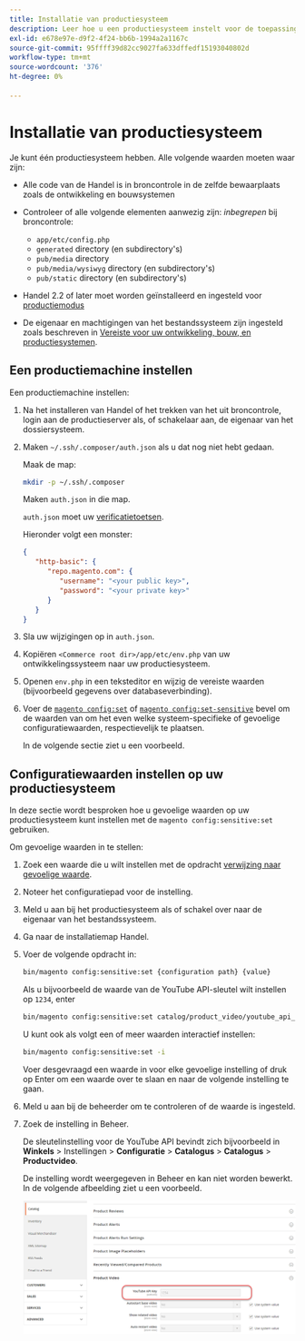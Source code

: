 ```yaml
---
title: Installatie van productiesysteem
description: Leer hoe u een productiesysteem instelt voor de toepassing Commerce.
exl-id: e678e97e-d9f2-4f24-bb6b-1994a2a1167c
source-git-commit: 95ffff39d82cc9027fa633dffedf15193040802d
workflow-type: tm+mt
source-wordcount: '376'
ht-degree: 0%

---
```


# Installatie van productiesysteem

Je kunt één productiesysteem hebben. Alle volgende waarden moeten waar zijn:

- Alle code van de Handel is in broncontrole in de zelfde bewaarplaats zoals de ontwikkeling en bouwsystemen
- Controleer of alle volgende elementen aanwezig zijn: _inbegrepen_ bij broncontrole:

   - `app/etc/config.php`
   - `generated` directory (en subdirectory&#39;s)
   - `pub/media` directory
   - `pub/media/wysiwyg` directory (en subdirectory&#39;s)
   - `pub/static` directory (en subdirectory&#39;s)

- Handel 2.2 of later moet worden geïnstalleerd en ingesteld voor [productiemodus](../bootstrap/application-modes.md#production-mode)
- De eigenaar en machtigingen van het bestandssysteem zijn ingesteld zoals beschreven in [Vereiste voor uw ontwikkeling, bouw, en productiesystemen](../deployment/prerequisites.md).

## Een productiemachine instellen

Een productiemachine instellen:

1. Na het installeren van Handel of het trekken van het uit broncontrole, login aan de productieserver als, of schakelaar aan, de eigenaar van het dossiersysteem.
1. Maken `~/.ssh/.composer/auth.json` als u dat nog niet hebt gedaan.

   Maak de map:

   ```bash
   mkdir -p ~/.ssh/.composer
   ```

   Maken `auth.json` in die map.

   `auth.json` moet uw [verificatietoetsen](../../installation/prerequisites/authentication-keys.md).

   Hieronder volgt een monster:

   ```json
   {
      "http-basic": {
         "repo.magento.com": {
            "username": "<your public key>",
            "password": "<your private key>"
         }
      }
   }
   ```

1. Sla uw wijzigingen op in `auth.json`.
1. Kopiëren `<Commerce root dir>/app/etc/env.php` van uw ontwikkelingssysteem naar uw productiesysteem.
1. Openen `env.php` in een teksteditor en wijzig de vereiste waarden (bijvoorbeeld gegevens over databaseverbinding).
1. Voer de [`magento config:set`](../cli/set-configuration-values.md) of [`magento config:set-sensitive`](../cli/set-configuration-values.md) bevel om de waarden van om het even welke systeem-specifieke of gevoelige configuratiewaarden, respectievelijk te plaatsen.

   In de volgende sectie ziet u een voorbeeld.

## Configuratiewaarden instellen op uw productiesysteem

In deze sectie wordt besproken hoe u gevoelige waarden op uw productiesysteem kunt instellen met de `magento config:sensitive:set` gebruiken.

Om gevoelige waarden in te stellen:

1. Zoek een waarde die u wilt instellen met de opdracht [verwijzing naar gevoelige waarde](../reference/config-reference-sens.md).
1. Noteer het configuratiepad voor de instelling.
1. Meld u aan bij het productiesysteem als of schakel over naar de eigenaar van het bestandssysteem.
1. Ga naar de installatiemap Handel.
1. Voer de volgende opdracht in:

   ```bash
   bin/magento config:sensitive:set {configuration path} {value}
   ```

   Als u bijvoorbeeld de waarde van de YouTube API-sleutel wilt instellen op `1234`, enter

   ```bash
   bin/magento config:sensitive:set catalog/product_video/youtube_api_key 1234
   ```

   U kunt ook als volgt een of meer waarden interactief instellen:

   ```bash
   bin/magento config:sensitive:set -i
   ```

   Voer desgevraagd een waarde in voor elke gevoelige instelling of druk op Enter om een waarde over te slaan en naar de volgende instelling te gaan.

1. Meld u aan bij de beheerder om te controleren of de waarde is ingesteld.
1. Zoek de instelling in Beheer.

   De sleutelinstelling voor de YouTube API bevindt zich bijvoorbeeld in **Winkels** > Instellingen > **Configuratie** > **Catalogus** > **Catalogus** > **Productvideo**.

   De instelling wordt weergegeven in Beheer en kan niet worden bewerkt. In de volgende afbeelding ziet u een voorbeeld.

   ![Gevoelige instelling in de beheerder](../../assets/configuration/sensitive-set.png)
